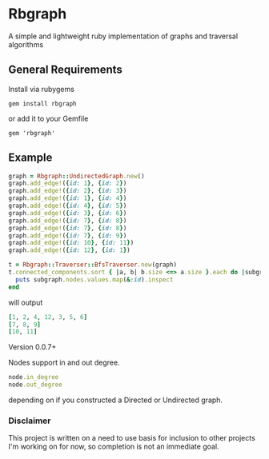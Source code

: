 # Rbgraph
A simple and lightweight ruby implementation of graphs and traversal algorithms

## General Requirements

Install via rubygems

```gem install rbgraph```

or add it to your Gemfile

```gem 'rbgraph'```

## Example

```ruby
graph = Rbgraph::UndirectedGraph.new()
graph.add_edge!({id: 1}, {id: 2})
graph.add_edge!({id: 2}, {id: 3})
graph.add_edge!({id: 1}, {id: 4})
graph.add_edge!({id: 4}, {id: 5})
graph.add_edge!({id: 3}, {id: 6})
graph.add_edge!({id: 7}, {id: 8})
graph.add_edge!({id: 7}, {id: 8})
graph.add_edge!({id: 7}, {id: 9})
graph.add_edge!({id: 10}, {id: 11})
graph.add_edge!({id: 12}, {id: 1})

t = Rbgraph::Traverser::BfsTraverser.new(graph)
t.connected_components.sort { |a, b| b.size <=> a.size }.each do |subgraph|
  puts subgraph.nodes.values.map(&:id).inspect
end
```

will output

```ruby
[1, 2, 4, 12, 3, 5, 6]
[7, 8, 9]
[10, 11]
```

Version 0.0.7+

Nodes support in and out degree.
```ruby
node.in_degree
node.out_degree
```
depending on if you constructed a Directed or Undirected graph.

### Disclaimer
This project is written on a need to use basis for inclusion to other projects I'm working on for now, so completion is not an immediate goal.
